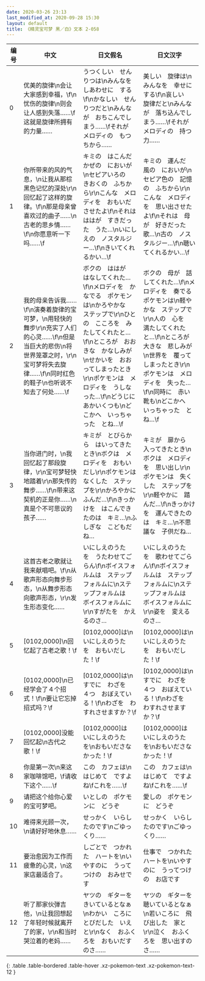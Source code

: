 ```yaml
---
date: 2020-03-26 23:13
last_modified_at: 2020-09-28 15:30
layout: default
title: 《精灵宝可梦 黑／白》文本 2-058
---
```

| 编号 | 中文 | 日文假名 | 日文汉字 |
| ---- | ---- | ---- | --- |
| 0 | 优美的旋律\n会让大家感到幸福，\f\n忧伤的旋律\n则会让人感到失落……\f这就是旋律所拥有的力量…… | うつくしい　せんりつは\nみんなを　しあわせに　する\f\nかなしい　せんりつだと\nみんなが　おちこんでしまう……\fそれが　メロディの　もつ　ちから…… | 美しい　旋律は\nみんなを　幸せに　する\f\n哀しい　旋律だと\nみんなが　落ち込んでしまう……\fそれが　メロディの　持つ　力…… |
| 1 | 你所带来的风的气息，\n让我从那棕黑色记忆的深处\r\n回忆起了这样的旋律。\f\n那是母亲曾喜欢过的曲子……\n古老的思乡情……\f\n你愿意听一下吗……\f | キミの　はこんだ　かぜの　においが\nセピアいろの　きおくの　ふちから\r\nこんな　メロディを　おもいださせたよ\f\nそれは　ははが　すきだった　うた…\nいにしえの　ノスタルジー…\f\nきいてくれるかい…\f | キミの　運んだ　風の　においが\nセピア色の　記憶の　ふちから\r\nこんな　メロディを　思い出させたよ\f\nそれは　母が　好きだった　歌…\n古の　ノスタルジー…\f\n聴いてくれるかい…\f |
| 2 | 我的母亲告诉我……\f\n演奏着旋律的宝可梦，\n用轻快的舞步\r\n充实了人们的心灵……\f\n但是当巨大的悲伤\n将世界笼罩之时，\r\n宝可梦将失去旋律……\f\n同时红色的鞋子\n也听说不知去了何处……\f | ボクの　ははが　はなしてくれた…\f\nメロディを　かなでる　ポケモンは\nかろやかな　ステップで\r\nひとの　こころを　みたしてくれたと…\f\nところが　おおきな　かなしみが\nせかいを　おおってしまったとき\r\nポケモンは　メロディを　うしなった…\f\nどうじに　あかいくつも\nどこかへ　いっちゃった　とね…\f | ボクの　母が　話してくれた…\f\nメロディを　奏でる　ポケモンは\n軽やかな　ステップで\r\n人の　心を　満たしてくれたと…\f\nところが　大きな　悲しみが\n世界を　覆ってしまったとき\r\nポケモンは　メロディを　失った…\f\n同時に　赤い靴も\nどこかへ　いっちゃった　とね…\f |
| 3 | 当你进门时，\n我回忆起了那段旋律，\r\n宝可梦轻快地踏着\r\n那失传的舞步……\f\n带来这契机的正是你……\n真是个不可思议的孩子…… | キミが　とびらから　はいってきたとき\nボクは　メロディを　おもいだし\r\nポケモンは　なくした　ステップを\r\nかろやかに　ふんだ…\f\nきっかけを　はこんできたのは　キミ…\nふしぎな　こどもだね… | キミが　扉から　入ってきたとき\nボクは　メロディを　思い出し\r\nポケモンは　失くした　ステップを\r\n軽やかに　踏んだ…\f\nきっかけを　運んできたのは　キミ…\n不思議な　子供だね… |
| 4 | 这首古老之歌就让我来献唱吧。\f\n从歌声形态向舞步形态，\n从舞步形态向歌声形态，\r\n发生形态变化…… | いにしえのうた　を　うたわせてごらん\f\nボイスフォルムは　ステップフォルムに\nステップフォルムは　ボイスフォルムに\r\nすがたを　かえるのさ… | いにしえのうた　を　歌わせてごらん\f\nボイスフォルムは　ステップフォルムに\nステップフォルムは　ボイスフォルムに\r\n姿を　変えるのさ… |
| 5 | [0102,0000]\n回忆起了古老之歌！\f | [0102,0000]は\nいにしえのうた　を　おもいだした！\f | [0102,0000]は\nいにしえのうた　を　おもいだした！\f |
| 6 | [0102,0000]\n已经学会了４个招式！\f\n要让它忘掉招式吗？\f | [0102,0000]は\nすでに　わざを　４つ　おぼえている！\f\nわざを　わすれさせますか？\f | [0102,0000]は\nすでに　わざを　４つ　おぼえている！\f\nわざを　わすれさせますか？\f |
| 7 | [0102,0000]没能回忆起\n古代之歌！\f | [0102,0000]は　いにしえのうた　を\nおもいださなかった！\f | [0102,0000]は　いにしえのうた　を\nおもいださなかった！\f |
| 8 | 你是第一次\n来这家咖啡馆吧，\f请收下这个……\f | この　カフェは\nはじめて　ですよね\fこれを……\f | この　カフェは\nはじめて　ですよね\fこれを……\f |
| 9 | 请把这个给你心爱的宝可梦吧。 | いとしの　ポケモンに　どうぞ | 愛しの　ポケモンに　どうぞ |
| 10 | 难得来光顾一次，\n请好好地休息…… | せっかく　いらしたのです\nごゆっくり…… | せっかく　いらしたのです\nごゆっくり…… |
| 11 | 要治愈因为工作而疲惫的心灵，\n这家店最适合了。 | しごとで　つかれた　ハートを\nいやすのに　うってつけの　おみせです | 仕事で　つかれた　ハートを\nいやすのに　うってつけの　お店です |
| 12 | 听了那家伙弹吉他，\n让我回想起了年轻时候就离开了的家，\r\n和当时哭泣着的老妈…… | ヤツの　ギターを　きいているとなぁ\nわかい　ころに　とびだした　いえと\r\nなく　おふくろを　おもいだすのさ…… | ヤツの　ギターを　聴いているとなぁ\n若いころに　飛び出した　家と\r\n泣く　おふくろを　思い出すのさ…… |
{: .table .table-bordered .table-hover .xz-pokemon-text .xz-pokemon-text-12 }